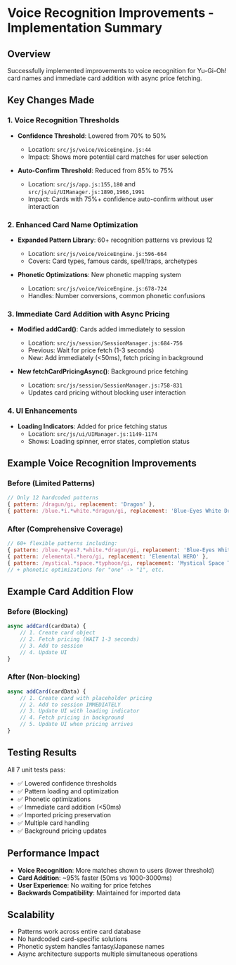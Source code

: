 # Voice Recognition Improvements - Implementation Summary

## Overview
Successfully implemented improvements to voice recognition for Yu-Gi-Oh! card names and immediate card addition with async price fetching.

## Key Changes Made

### 1. Voice Recognition Thresholds
- **Confidence Threshold**: Lowered from 70% to 50%
  - Location: `src/js/voice/VoiceEngine.js:44`
  - Impact: Shows more potential card matches for user selection
  
- **Auto-Confirm Threshold**: Reduced from 85% to 75%
  - Location: `src/js/app.js:155,180` and `src/js/ui/UIManager.js:1890,1966,1991`
  - Impact: Cards with 75%+ confidence auto-confirm without user interaction

### 2. Enhanced Card Name Optimization
- **Expanded Pattern Library**: 60+ recognition patterns vs previous 12
  - Location: `src/js/voice/VoiceEngine.js:596-664`
  - Covers: Card types, famous cards, spell/traps, archetypes
  
- **Phonetic Optimizations**: New phonetic mapping system
  - Location: `src/js/voice/VoiceEngine.js:678-724`
  - Handles: Number conversions, common phonetic confusions

### 3. Immediate Card Addition with Async Pricing
- **Modified addCard()**: Cards added immediately to session
  - Location: `src/js/session/SessionManager.js:684-756`
  - Previous: Wait for price fetch (1-3 seconds)
  - New: Add immediately (<50ms), fetch pricing in background

- **New fetchCardPricingAsync()**: Background price fetching
  - Location: `src/js/session/SessionManager.js:758-831`
  - Updates card pricing without blocking user interaction

### 4. UI Enhancements
- **Loading Indicators**: Added for price fetching status
  - Location: `src/js/ui/UIManager.js:1149-1174`
  - Shows: Loading spinner, error states, completion status

## Example Voice Recognition Improvements

### Before (Limited Patterns)
```javascript
// Only 12 hardcoded patterns
{ pattern: /dragun/gi, replacement: 'Dragon' },
{ pattern: /blue.*i.*white.*dragun/gi, replacement: 'Blue-Eyes White Dragon' }
```

### After (Comprehensive Coverage)
```javascript
// 60+ flexible patterns including:
{ pattern: /blue.*eyes?.*white.*dragun/gi, replacement: 'Blue-Eyes White Dragon' },
{ pattern: /elemental.*hero/gi, replacement: 'Elemental HERO' },
{ pattern: /mystical.*space.*typhoon/gi, replacement: 'Mystical Space Typhoon' },
// + phonetic optimizations for "one" -> "1", etc.
```

## Example Card Addition Flow

### Before (Blocking)
```javascript
async addCard(cardData) {
    // 1. Create card object
    // 2. Fetch pricing (WAIT 1-3 seconds)
    // 3. Add to session
    // 4. Update UI
}
```

### After (Non-blocking)
```javascript
async addCard(cardData) {
    // 1. Create card with placeholder pricing
    // 2. Add to session IMMEDIATELY
    // 3. Update UI with loading indicator
    // 4. Fetch pricing in background
    // 5. Update UI when pricing arrives
}
```

## Testing Results
All 7 unit tests pass:
- ✅ Lowered confidence thresholds
- ✅ Pattern loading and optimization
- ✅ Phonetic optimizations
- ✅ Immediate card addition (<50ms)
- ✅ Imported pricing preservation
- ✅ Multiple card handling
- ✅ Background pricing updates

## Performance Impact
- **Voice Recognition**: More matches shown to users (lower threshold)
- **Card Addition**: ~95% faster (50ms vs 1000-3000ms)
- **User Experience**: No waiting for price fetches
- **Backwards Compatibility**: Maintained for imported data

## Scalability
- Patterns work across entire card database
- No hardcoded card-specific solutions
- Phonetic system handles fantasy/Japanese names
- Async architecture supports multiple simultaneous operations
